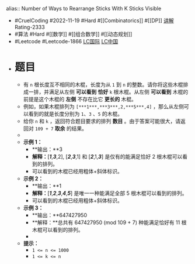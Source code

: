 alias:: Number of Ways to Rearrange Sticks With K Sticks Visible

- #CruelCoding #2022-11-19 #Hard #[[Combinatorics]] #[[DP]] [讲解](https://youtu.be/y4Pn4jxCw7E) Rating-2333
- #算法 #Hard #[[数学]] #[[组合数学]] #[[动态规划]]
- #Leetcode #Leetcode-1866 [LC国际](https://leetcode.com/problems/number-of-ways-to-rearrange-sticks-with-k-sticks-visible/) [LC中国](https://leetcode.cn/problems/number-of-ways-to-rearrange-sticks-with-k-sticks-visible/)
- # 题目
	- 有 `n` 根长度互不相同的木棍，长度为从 `1` 到 `n` 的整数。请你将这些木棍排成一排，并满足从左侧 **可以看到** **恰好** `k` 根木棍。从左侧 **可以看到** 木棍的前提是这个木棍的 **左侧** 不存在比它 **更长的** 木棍。
	- 例如，如果木棍排列为 `[***1***,***3***,2,***5***,4]` ，那么从左侧可以看到的就是长度分别为 `1`、`3` 、`5` 的木棍。
	- 给你 `n` 和 `k` ，返回符合题目要求的排列 **数目** 。由于答案可能很大，请返回对 `109 + 7` **取余** 的结果。
	-
	- **示例 1：**
		- **输出：**3
		- **解释：**[***1***,***3***,2], [***2***,***3***,1] 和 [***2***,1,***3***] 是仅有的能满足恰好 2 根木棍可以看到的排列。
		- 可以看到的木棍已经用粗体+斜体标识。
	- **示例 2：**
		- **输出：**1
		- **解释：**[***1***,***2***,***3***,***4***,***5***] 是唯一一种能满足全部 5 根木棍可以看到的排列。
		- 可以看到的木棍已经用粗体+斜体标识。
	- **示例 3：**
		- **输出：**647427950
		- **解释：**总共有 647427950 (mod 109 + 7) 种能满足恰好有 11 根木棍可以看到的排列。
		-
	- **提示：**
		- `1 <= n <= 1000`
		- `1 <= k <= n`